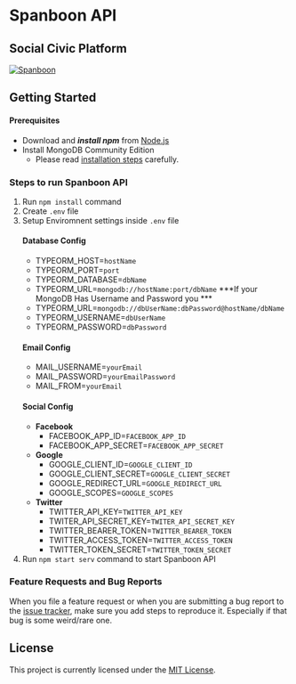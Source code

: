 # Spanboon API
## Social Civic Platform
[![Spanboon](https://spanboon.com/assets/img/logo/logo.svg)](https://github.com/kaogeek/spanboon)

## **Getting Started**
#### Prerequisites
- Download and ***install npm*** from [Node.js](https://nodejs.org/en/download)
- Install MongoDB Community Edition
  - Please read [installation steps](https://docs.mongodb.com/manual/installation) carefully.

### Steps to run Spanboon API

1. Run `npm install` command
2. Create `.env` file
3. Setup Enviromnent settings inside `.env` file
    #### Database Config
    - TYPEORM_HOST=`hostName`
    - TYPEORM_PORT=`port`
    - TYPEORM_DATABASE=`dbName`
    - TYPEORM_URL=`mongodb://hostName:port/dbName`
    ***If your MongoDB Has Username and Password you ***
    - TYPEORM_URL=`mongodb://dbUserName:dbPassword@hostName/dbName`
    - TYPEORM_USERNAME=`dbUserName`
    - TYPEORM_PASSWORD=`dbPassword`
    #### Email Config
    - MAIL_USERNAME=`yourEmail`
    - MAIL_PASSWORD=`yourEmailPassword`
    - MAIL_FROM=`yourEmail`
    #### Social Config
    - **Facebook**
        - FACEBOOK_APP_ID=`FACEBOOK_APP_ID`
        - FACEBOOK_APP_SECRET=`FACEBOOK_APP_SECRET`
    - **Google**
        - GOOGLE_CLIENT_ID=`GOOGLE_CLIENT_ID`
        - GOOGLE_CLIENT_SECRET=`GOOGLE_CLIENT_SECRET`
        - GOOGLE_REDIRECT_URL=`GOOGLE_REDIRECT_URL`
        - GOOGLE_SCOPES=`GOOGLE_SCOPES`
    - **Twitter**
        - TWITTER_API_KEY=`TWITTER_API_KEY`
        - TWITER_API_SECRET_KEY=`TWITER_API_SECRET_KEY`
        - TWITTER_BEARER_TOKEN=`TWITTER_BEARER_TOKEN`
        - TWITTER_ACCESS_TOKEN=`TWITTER_ACCESS_TOKEN`
        - TWITTER_TOKEN_SECRET=`TWITTER_TOKEN_SECRET`
4. Run `npm start serv` command to start Spanboon API

### Feature Requests and Bug Reports
When you file a feature request or when you are submitting a bug report to the [issue tracker](https://github.com/kaogeek/spanboon/issues), make sure you add steps to reproduce it. Especially if that bug is some weird/rare one.

## License
This project is currently licensed under the [MIT License](https://github.com/kaogeek/spanboon/blob/main/LICENSE).


<!-- https://api.spanboon.com/api/register

https://api.spanboon.com/api/post/62a6d92b71c9008c4bfc43da/like

https://api.spanboon.com/api/page/null/post

https://api.spanboon.com/api/login

https://api.spanboon.com/api/page/null/post

https://api.spanboon.com/api/post/62a6e727a88f4a8c4c1983ed/like


https://api.spanboon.com/api/user/62a8326771c9008c4bfc4435/follow

https://api.spanboon.com/api/post/62a83789a88f4a8c4c198438/like -->

